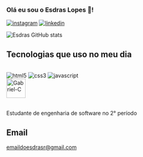 ### Olá eu sou o Esdras Lopes 👋!

[![instagram](https://img.shields.io/badge/Instagram-E4405F?style=for-the-badge&logo=instagram&logoColor=white)](https://www.instagram.com/esdrasslopes/)
[![linkedin](https://img.shields.io/badge/LinkedIn-0077B5?style=for-the-badge&logo=linkedin&logoColor=white)](https://www.linkedin.com/in/esdras-lopes-rocha/)


![ Esdras GitHub stats](https://github-readme-stats.vercel.app/api?username=esdrasslopes&show_icons=true&theme=radical)

## Tecnologias que uso no meu dia

<div style="display: inline_block"> <br/>
<img src ="https://img.shields.io/badge/HTML5-E34F26?style=for-the-badge&logo=html5&logoColor=white" alt="html5" >
<img src ="https://img.shields.io/badge/CSS3-1572B6?style=for-the-badge&logo=css3&logoColor=white" alt="css3" >
<img src ="https://img.shields.io/badge/JavaScript-F7DF1E?style=for-the-badge&logo=javascript&logoColor=black" alt="javascript"> </br>
<img align="center" alt="Gabriel-C" height="50" width="50" src="https://cdn.jsdelivr.net/gh/devicons/devicon/icons/c/c-original.svg">
</div> <br/>

Estudante de engenharia de software no 2° período

## Email
emaildoesdrasr@gmail.com






